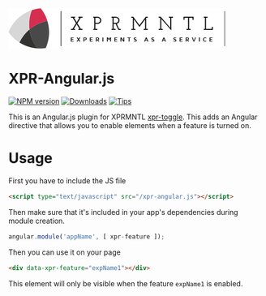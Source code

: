 [![XPRMNTL][logo-image]][logo-url]
# XPR-Angular.js
[![NPM version][npm-image]][npm-url]
[![Downloads][downloads-image]][downloads-url]
[![Tips][gratipay-image]][gratipay-url]

This is an Angular.js plugin for XPRMNTL [xpr-toggle](https://github.com/XPRMNTL/xpr-toggle.js).
This adds an Angular directive that allows you to enable elements when a feature is turned on.

# Usage

First you have to include the JS file
```html
<script type="text/javascript" src="/xpr-angular.js"></script>
```

Then make sure that it's included in your app's dependencies during module creation.
```js
angular.module('appName', [ xpr-feature ]);
```

Then you can use it on your page
```html
<div data-xpr-feature="expName1"></div>
```

This element will only be visible when the feature `expName1` is enabled.

[logo-image]: https://raw.githubusercontent.com/XPRMNTL/XPRMNTL.github.io/master/images/ghLogo.png
[logo-url]: https://github.com/XPRMNTL/XPRMNTL.github.io
[npm-image]: https://img.shields.io/npm/v/xpr-angular.svg
[npm-url]: https://www.npmjs.org/package/xpr-angular
[downloads-image]: https://img.shields.io/npm/dm/xpr-angular.svg
[downloads-url]: https://www.npmjs.org/package/xpr-angular
[gratipay-image]: https://img.shields.io/gratipay/dncrews.svg
[gratipay-url]: https://www.gratipay.com/dncrews/
